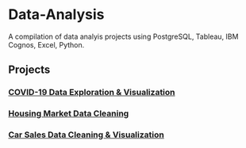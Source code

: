 # Data-Analysis

A compilation of data analyis projects using PostgreSQL, Tableau, IBM Cognos, Excel, Python.

## Projects 

### [COVID-19 Data Exploration & Visualization](https://github.com/DaveRoppo/Data-Analysis/tree/main/COVID19)

### [Housing Market Data Cleaning](https://github.com/DaveRoppo/Data-Analysis/tree/main/Housing%20Data)

### [Car Sales Data Cleaning & Visualization](https://github.com/DaveRoppo/Data-Analysis/tree/main/Car%20Sales)

